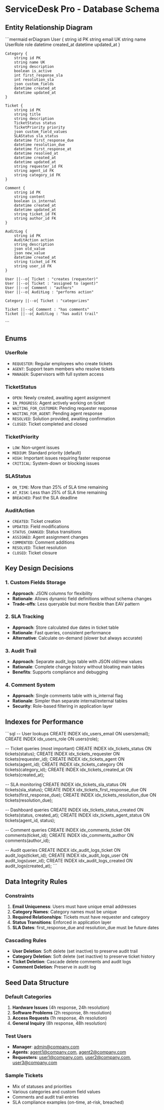 # ServiceDesk Pro - Database Schema

## Entity Relationship Diagram

\`\`\`mermaid
erDiagram
    User {
        string id PK
        string email UK
        string name
        UserRole role
        datetime created_at
        datetime updated_at
    }
    
    Category {
        string id PK
        string name UK
        string description
        boolean is_active
        int first_response_sla
        int resolution_sla
        json custom_fields
        datetime created_at
        datetime updated_at
    }
    
    Ticket {
        string id PK
        string title
        string description
        TicketStatus status
        TicketPriority priority
        json custom_field_values
        SLAStatus sla_status
        datetime first_response_due
        datetime resolution_due
        datetime first_response_at
        datetime resolved_at
        datetime created_at
        datetime updated_at
        string requester_id FK
        string agent_id FK
        string category_id FK
    }
    
    Comment {
        string id PK
        string content
        boolean is_internal
        datetime created_at
        datetime updated_at
        string ticket_id FK
        string author_id FK
    }
    
    AuditLog {
        string id PK
        AuditAction action
        string description
        json old_value
        json new_value
        datetime created_at
        string ticket_id FK
        string user_id FK
    }
    
    User ||--o{ Ticket : "creates (requester)"
    User ||--o{ Ticket : "assigned to (agent)"
    User ||--o{ Comment : "authors"
    User ||--o{ AuditLog : "performs action"
    
    Category ||--o{ Ticket : "categorizes"
    
    Ticket ||--o{ Comment : "has comments"
    Ticket ||--o{ AuditLog : "has audit trail"
\`\`\`

## Enums

### UserRole
- `REQUESTER`: Regular employees who create tickets
- `AGENT`: Support team members who resolve tickets  
- `MANAGER`: Supervisors with full system access

### TicketStatus
- `OPEN`: Newly created, awaiting agent assignment
- `IN_PROGRESS`: Agent actively working on ticket
- `WAITING_FOR_CUSTOMER`: Pending requester response
- `WAITING_FOR_AGENT`: Pending agent response
- `RESOLVED`: Solution provided, awaiting confirmation
- `CLOSED`: Ticket completed and closed

### TicketPriority
- `LOW`: Non-urgent issues
- `MEDIUM`: Standard priority (default)
- `HIGH`: Important issues requiring faster response
- `CRITICAL`: System-down or blocking issues

### SLAStatus
- `ON_TIME`: More than 25% of SLA time remaining
- `AT_RISK`: Less than 25% of SLA time remaining
- `BREACHED`: Past the SLA deadline

### AuditAction
- `CREATED`: Ticket creation
- `UPDATED`: Field modifications
- `STATUS_CHANGED`: Status transitions
- `ASSIGNED`: Agent assignment changes
- `COMMENTED`: Comment additions
- `RESOLVED`: Ticket resolution
- `CLOSED`: Ticket closure

## Key Design Decisions

### 1. Custom Fields Storage
- **Approach**: JSON columns for flexibility
- **Rationale**: Allows dynamic field definitions without schema changes
- **Trade-offs**: Less queryable but more flexible than EAV pattern

### 2. SLA Tracking
- **Approach**: Store calculated due dates in ticket table
- **Rationale**: Fast queries, consistent performance
- **Alternative**: Calculate on-demand (slower but always accurate)

### 3. Audit Trail
- **Approach**: Separate audit_logs table with JSON old/new values
- **Rationale**: Complete change history without bloating main tables
- **Benefits**: Supports compliance and debugging

### 4. Comment System
- **Approach**: Single comments table with is_internal flag
- **Rationale**: Simpler than separate internal/external tables
- **Security**: Role-based filtering in application layer

## Indexes for Performance

\`\`\`sql
-- User lookups
CREATE INDEX idx_users_email ON users(email);
CREATE INDEX idx_users_role ON users(role);

-- Ticket queries (most important)
CREATE INDEX idx_tickets_status ON tickets(status);
CREATE INDEX idx_tickets_requester ON tickets(requester_id);
CREATE INDEX idx_tickets_agent ON tickets(agent_id);
CREATE INDEX idx_tickets_category ON tickets(category_id);
CREATE INDEX idx_tickets_created_at ON tickets(created_at);

-- SLA monitoring
CREATE INDEX idx_tickets_sla_status ON tickets(sla_status);
CREATE INDEX idx_tickets_first_response_due ON tickets(first_response_due);
CREATE INDEX idx_tickets_resolution_due ON tickets(resolution_due);

-- Dashboard queries
CREATE INDEX idx_tickets_status_created ON tickets(status, created_at);
CREATE INDEX idx_tickets_agent_status ON tickets(agent_id, status);

-- Comment queries
CREATE INDEX idx_comments_ticket ON comments(ticket_id);
CREATE INDEX idx_comments_author ON comments(author_id);

-- Audit queries
CREATE INDEX idx_audit_logs_ticket ON audit_logs(ticket_id);
CREATE INDEX idx_audit_logs_user ON audit_logs(user_id);
CREATE INDEX idx_audit_logs_created ON audit_logs(created_at);
\`\`\`

## Data Integrity Rules

### Constraints
1. **Email Uniqueness**: Users must have unique email addresses
2. **Category Names**: Category names must be unique
3. **Required Relationships**: Tickets must have requester and category
4. **Status Transitions**: Enforced in application layer
5. **SLA Dates**: first_response_due and resolution_due must be future dates

### Cascading Rules
- **User Deletion**: Soft delete (set inactive) to preserve audit trail
- **Category Deletion**: Soft delete (set inactive) to preserve ticket history
- **Ticket Deletion**: Cascade delete comments and audit logs
- **Comment Deletion**: Preserve in audit log

## Seed Data Structure

### Default Categories
1. **Hardware Issues** (4h response, 24h resolution)
2. **Software Problems** (2h response, 8h resolution)  
3. **Access Requests** (1h response, 4h resolution)
4. **General Inquiry** (8h response, 48h resolution)

### Test Users
- **Manager**: admin@company.com
- **Agents**: agent1@company.com, agent2@company.com
- **Requesters**: user1@company.com, user2@company.com, user3@company.com

### Sample Tickets
- Mix of statuses and priorities
- Various categories and custom field values
- Comments and audit trail entries
- SLA compliance examples (on-time, at-risk, breached)
